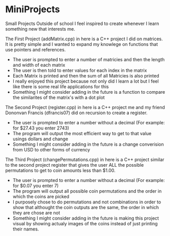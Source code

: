 # MiniProjects
Small Projects Outside of school I feel inspired to create whenever I learn something new that interests me.

The First Project (addMatrix.cpp) in here is a C++ project I did on matrices.  It is pretty simple and I wanted to expand my knowlege on functions that use pointers and references.
 - The user is prompted to enter a number of matricies and then the length and width of each matrix
 - The user is then told to enter values for each index in the matrix
 - Each Matrix is printed and then the sum of all Matricies is also printed
 - I really enjoyed this project because not only did I learn a lot but I feel like there is some real life applications for this
 - Something I might consider adding in the future is a function to compare the similarites of the matrix's with a dot plot

The Second Project (register.cpp) in here is a C++ project me and my friend Dononvan Francis (dfrancis07) did on recursion to create a register.
 - The user is prompted to enter a number without a decimal (For example:  for $27.43 you enter 2743)
 - The program will output the most efficient way to get to that value usings dollars and change
 - Something I might consider adding in the future is a change converision from USD to other forms of currency
 
The Third Project (changePermutations.cpp) in here is a C++ project similar to the second project register that gives the user ALL the possible permutations to get to coin amounts less than $1.00.  
 - The user is prompted to enter a number without a decimal (For example:  for $0.07 you enter 7)
 - The program will output all possible coin permutations and the order in which the coins are picked
 - I purposely chose to do permutations and not combinations in order to show that althought the coin outputs are the same, the order in which they are chose are not
 - Something I might consider adding in the future is making this project visual by showing actualy images of the coins instead of just printing their names.
 
